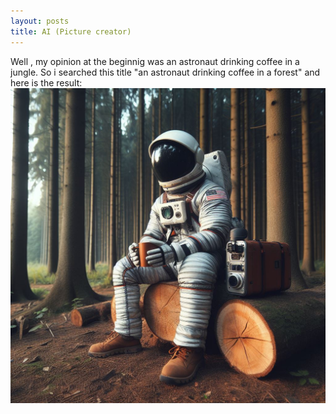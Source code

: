 ```yaml
---
layout: posts
title: AI (Picture creator)
---
```

Well , my opinion at the beginnig was an astronaut drinking coffee in a jungle. So i searched this title "an astronaut drinking coffee in a forest" and here is the result:
<img src="../assets/images/a.jfif">

